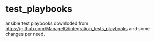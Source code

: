 # test_playbooks
ansible test playbooks
downloded from https://github.com/ManageIQ/integration_tests_playbooks and some changes per need.
